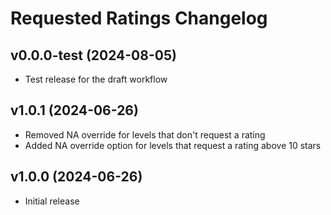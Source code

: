 # Requested Ratings Changelog
## v0.0.0-test (2024-08-05)
- Test release for the draft workflow

## v1.0.1 (2024-06-26)
- Removed NA override for levels that don't request a rating
- Added NA override option for levels that request a rating above 10 stars

## v1.0.0 (2024-06-26)
- Initial release